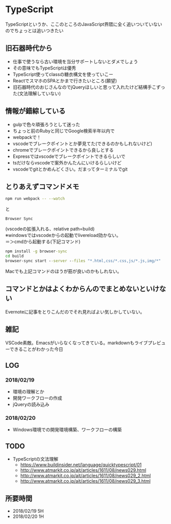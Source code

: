 # TypeScript
TypeScriptというか、ここのところのJavaScript界隈に全く追いついていないのでちょっとは追いつきたい

## 旧石器時代から
- 仕事で使うなら古い環境を当分サポートしないとダメでしょう
- その意味でもTypeScriptは優秀
- TypeScript使ってclassの糖衣構文を使っていこー
- ReactでスマホのSPAとかまで行きたいところ(願望)
- 旧石器時代のおじさんなのでjQueryほしいと思って入れたけど結構手こずった(文法理解していない)

## 情報が錯綜している
- gulpで色々頑張ろうとして迷った
- ちょっと前のRubyと同じでGoogle検索半年以内で
- webpackで！
- vscodeでブレークポイントとか夢見てた(できるのかもしれないけど)
- chromeでブレークポイントできるから良しとする
- Expressではvscodeでブレークポイントできるらしいで
- tsだけならvscodeで案外かんたんにいけるらしいけど
- vscodeでgitとかめんどくさい。だまってターミナルでgit

## とりあえずコマンドメモ
```bash
npm run webpack -- --watch
```
と
```
Browser Sync
```
(vscodeの拡張入れる、relative path=build)  
※windowsではvscodeからの起動でlivereload効かない。  
＝＞cmdから起動する(下記コマンド)
```cmd
npm install -g browser-sync
cd build
browser-sync start --server --files "*.html,css/*.css,js/*.js,img/*"
```
Macでも上記コマンドのほうが筋が良いのかもしれない。

## コマンドとかはよくわからんのでまとめないといけない
Evernoteに記事をとりこんだのでそれ見ればよい気しかしていない。

## 雑記
VSCode素敵。Emacsがいらなくなってきている。markdownもライブプレビューできることがわかった今日

## LOG
### 2018/02/19
- 環境の理解とか
- 開発ワークフローの作成
- jQueryの読み込み
### 2018/02/20
- Windows環境での開発環境構築、ワークフローの構築

## TODO
- TypeScriptの文法理解
  - https://www.buildinsider.net/language/quicktypescript/01
  - http://www.atmarkit.co.jp/ait/articles/1611/08/news029.html
  - http://www.atmarkit.co.jp/ait/articles/1611/08/news029_2.html
  - http://www.atmarkit.co.jp/ait/articles/1611/08/news029_3.html

## 所要時間
- 2018/02/19 5H
- 2018/02/20 1H